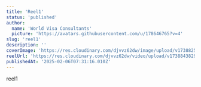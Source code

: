```yaml
---
title: 'Reel1'
status: 'published'
author:
  name: 'World Visa Consultants'
  picture: 'https://avatars.githubusercontent.com/u/178646765?v=4'
slug: 'reel1'
description: ''
coverImage: 'https://res.cloudinary.com/djvvz62dw/image/upload/v1738825234/greywall/reels/ReelCoverImage/reel6_bd4um0.webp'
reelUrl: 'https://res.cloudinary.com/djvvz62dw/video/upload/v1738843829/greywall/reels/Video-597_qpdt6x.mp4'
publishedAt: '2025-02-06T07:31:16.010Z'
---
```


reel1